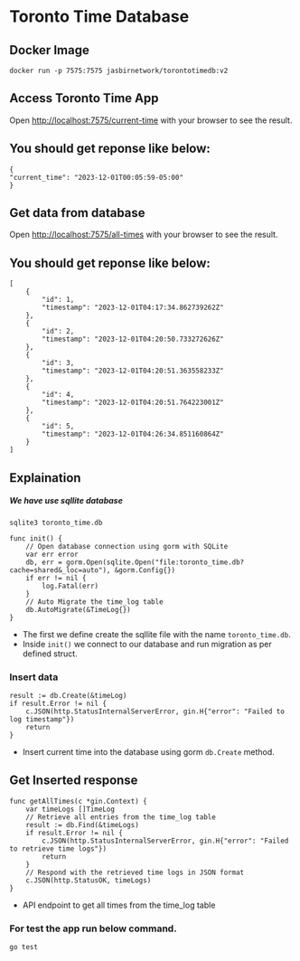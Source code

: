 # Toronto Time Database

## Docker Image
```
docker run -p 7575:7575 jasbirnetwork/torontotimedb:v2
```

## Access Toronto Time App

Open [http://localhost:7575/current-time](http://localhost:7575/current-time) with your browser to see the result.

## You should get reponse like below:

```
{
"current_time": "2023-12-01T00:05:59-05:00"
}
```

## Get data from database
Open [http://localhost:7575/all-times](http://localhost:7575/all-times) with your browser to see the result.

## You should get reponse like below:

```
[
    {
        "id": 1,
        "timestamp": "2023-12-01T04:17:34.862739262Z"
    },
    {
        "id": 2,
        "timestamp": "2023-12-01T04:20:50.733272626Z"
    },
    {
        "id": 3,
        "timestamp": "2023-12-01T04:20:51.363558233Z"
    },
    {
        "id": 4,
        "timestamp": "2023-12-01T04:20:51.764223001Z"
    },
    {
        "id": 5,
        "timestamp": "2023-12-01T04:26:34.851160864Z"
    }
]
```

## Explaination

##### We have use sqllite database
```
sqlite3 toronto_time.db
```
```
func init() {
	// Open database connection using gorm with SQLite
	var err error
	db, err = gorm.Open(sqlite.Open("file:toronto_time.db?cache=shared&_loc=auto"), &gorm.Config{})
	if err != nil {
		log.Fatal(err)
	}
	// Auto Migrate the time_log table
	db.AutoMigrate(&TimeLog{})
}
```
* The first we define create the sqllite file with the name `toronto_time.db`.
* Inside `init()` we connect to our database and run migration as per defined struct.

### Insert data
```
result := db.Create(&timeLog)
if result.Error != nil {
	c.JSON(http.StatusInternalServerError, gin.H{"error": "Failed to log timestamp"})
	return
}
```
* Insert current time into the database using gorm `db.Create` method.

## Get Inserted response
```
func getAllTimes(c *gin.Context) {
	var timeLogs []TimeLog
	// Retrieve all entries from the time_log table
	result := db.Find(&timeLogs)
	if result.Error != nil {
		c.JSON(http.StatusInternalServerError, gin.H{"error": "Failed to retrieve time logs"})
		return
	}
	// Respond with the retrieved time logs in JSON format
	c.JSON(http.StatusOK, timeLogs)
}
```
* API endpoint to get all times from the time_log table

### For test the app run below command.

```
go test
```
